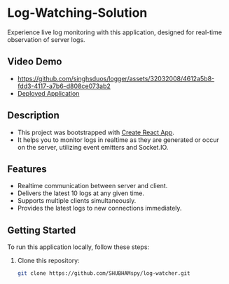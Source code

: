 # Log-Watching-Solution

Experience live log monitoring with this application, designed for real-time observation of server logs.

## Video Demo
- https://github.com/singhsduos/logger/assets/32032008/4612a5b8-fdd3-4117-a7b6-d808ce073ab2
- [Deployed Application](https://logger-frontend-seven.vercel.app/logs)

## Description

- This project was bootstrapped with [Create React App](https://github.com/facebook/create-react-app).
- It helps you to monitor logs in realtime as they are generated or occur on the server, utilizing event emitters and Socket.IO.

## Features

- Realtime communication between server and client.
- Delivers the latest 10 logs at any given time.
- Supports multiple clients simultaneously.
- Provides the latest logs to new connections immediately.

## Getting Started

To run this application locally, follow these steps:

1. Clone this repository:
   ```bash
   git clone https://github.com/SHUBHAMspy/log-watcher.git

